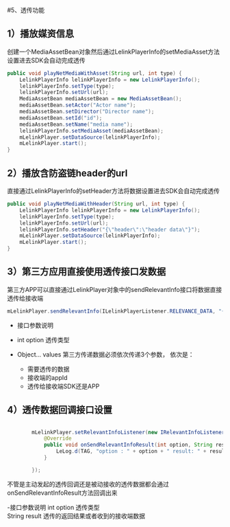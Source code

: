 #5、透传功能

## 1）播放媒资信息

 创建一个MediaAssetBean对象然后通过LelinkPlayerInfo的setMediaAsset方法设置进去SDK会自动完成透传

```java
public void playNetMediaWithAsset(String url, int type) {
    LelinkPlayerInfo lelinkPlayerInfo = new LelinkPlayerInfo();
    lelinkPlayerInfo.setType(type);
    lelinkPlayerInfo.setUrl(url);
    MediaAssetBean mediaAssetBean = new MediaAssetBean();
    mediaAssetBean.setActor("Actor name");
    mediaAssetBean.setDirector("Director name");
    mediaAssetBean.setId("id");
    mediaAssetBean.setName("media name");
    lelinkPlayerInfo.setMediaAsset(mediaAssetBean);
    mLelinkPlayer.setDataSource(lelinkPlayerInfo);
    mLelinkPlayer.start();
}
 ```

 ## 2）播放含防盗链header的url

 直接通过LelinkPlayerInfo的setHeader方法将数据设置进去SDK会自动完成透传

```java
public void playNetMediaWithHeader(String url, int type) {
    LelinkPlayerInfo lelinkPlayerInfo = new LelinkPlayerInfo();
    lelinkPlayerInfo.setType(type);
    lelinkPlayerInfo.setUrl(url);
    lelinkPlayerInfo.setHeader("{\"header\":\"header data\"}");
    mLelinkPlayer.setDataSource(lelinkPlayerInfo);
    mLelinkPlayer.start();
}
 ```

 ## 3）第三方应用直接使用透传接口发数据

  第三方APP可以直接通过LelinkPlayer对象中的sendRelevantInfo接口将数据直接透传给接收端

```java
mLelinkPlayer.sendRelevantInfo(ILelinkPlayerListener.RELEVANCE_DATA, "{\"data\":\"pass through\"}", appId, isSdk);
 ```

- 接口参数说明

 - int option 透传类型  
 - Object... values 第三方传递数据必须依次传递3个参数， 依次是：
   - 需要透传的数据
   - 接收端的appId
   - 透传给接收端SDK还是APP


 ## 4）透传数据回调接口设置

```java

        mLelinkPlayer.setRelevantInfoListener(new IRelevantInfoListener() {
            @Override
            public void onSendRelevantInfoResult(int option, String result) {
                LeLog.d(TAG, "option : " + option + " result: " + result);
            }

        });

```

不管是主动发起的透传回调还是被动接收的透传数据都会通过onSendRelevantInfoResult方法回调出来

 -接口参数说明
      int option 透传类型  
      String result  透传的返回结果或者收到的接收端数据
